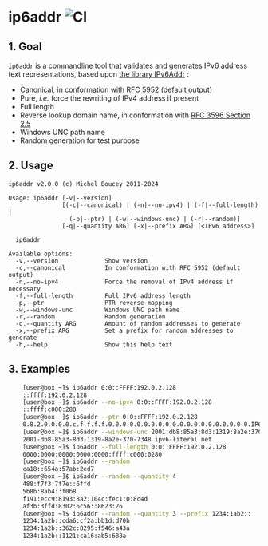 # ip6addr ![CI](https://github.com/MichelBoucey/ip6addr/actions/workflows/haskell-ci.yml/badge.svg)

## 1. Goal

`ip6addr` is a commandline tool that validates and generates IPv6 address text representations, based upon [the library IPv6Addr](https://github.com/MichelBoucey/IPv6Addr) :

* Canonical, in conformation with [RFC 5952](https://www.rfc-editor.org/rfc/rfc5952) (default output)
* Pure, *i.e.* force the rewriting of IPv4 address if present
* Full length
* Reverse lookup domain name, in conformation with [RFC 3596 Section 2.5](https://www.rfc-editor.org/rfc/rfc3596#section-2.5)
* Windows UNC path name
* Random generation for test purpose  

## 2. Usage

```
ip6addr v2.0.0 (c) Michel Boucey 2011-2024

Usage: ip6addr [-v|--version]
               [(-c|--canonical) | (-n|--no-ipv4) | (-f|--full-length) |
                 (-p|--ptr) | (-w|--windows-unc) | (-r|--random)]
               [-q|--quantity ARG] [-x|--prefix ARG] [<IPv6 address>]

  ip6addr

Available options:
  -v,--version             Show version
  -c,--canonical           In conformation with RFC 5952 (default output)
  -n,--no-ipv4             Force the removal of IPv4 address if necessary
  -f,--full-length         Full IPv6 address length
  -p,--ptr                 PTR reverse mapping
  -w,--windows-unc         Windows UNC path name
  -r,--random              Random generation
  -q,--quantity ARG        Amount of random addresses to generate
  -x,--prefix ARG          Set a prefix for random addresses to generate
  -h,--help                Show this help text
```

## 3. Examples

```bash
    [user@box ~]$ ip6addr 0:0::FFFF:192.0.2.128  
    ::ffff:192.0.2.128  
    [user@box ~]$ ip6addr --no-ipv4 0:0::FFFF:192.0.2.128
    ::ffff:c000:280  
    [user@box ~]$ ip6addr --ptr 0:0::FFFF:192.0.2.128
    0.8.2.0.0.0.0.c.f.f.f.f.0.0.0.0.0.0.0.0.0.0.0.0.0.0.0.0.0.0.0.0.IP6.ARPA.
    [user@box ~]$ ip6addr --windows-unc 2001:db8:85a3:8d3:1319:8a2e:370:7348
    2001-db8-85a3-8d3-1319-8a2e-370-7348.ipv6-literal.net
    [user@box ~]$ ip6addr --full-length 0:0::FFFF:192.0.2.128
    0000:0000:0000:0000:0000:ffff:c000:0280
    [user@box ~]$ ip6addr --random
    ca18::654a:57ab:2ed7
    [user@box ~]$ ip6addr --random --quantity 4
    488:f7f3:7f7e::6ffd
    5b8b:8ab4::f0b8
    f191:ecc9:8193:8a2:104c:fec1:0:8c4d
    af3b:3ffd:8302:6c56::8623:26
    [user@box ~]$ ip6addr --random --quantity 3 --prefix 1234:1ab2::
    1234:1a2b::cda6:cf2a:bb1d:d70b
    1234:1a2b::362c:8295:f546:a43a  
    1234:1a2b::1121:ca16:ab5:688a  
```

